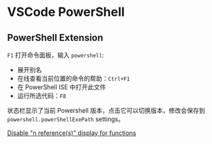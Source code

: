 # VSCode PowerShell

## PowerShell Extension

`F1` 打开命令面板，输入 `powershell`:

- 展开别名
- 在线查看当前位置的命令的帮助：`Ctrl+F1`
- 在 PowerShell ISE 中打开此文件
- 运行所选代码：`F8`

状态栏显示了当前 Powershell 版本，点击它可以切换版本，修改会保存到 `powershell.powerShellExePath` settings。

[Disable "n reference(s)" display for functions](https://github.com/PowerShell/vscode-powershell/issues/924)
